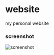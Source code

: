 # website
my personal website

### screenshot
![screenshot](https://raw.githubusercontent.com/lollilol/website/master/screenshot.png)
